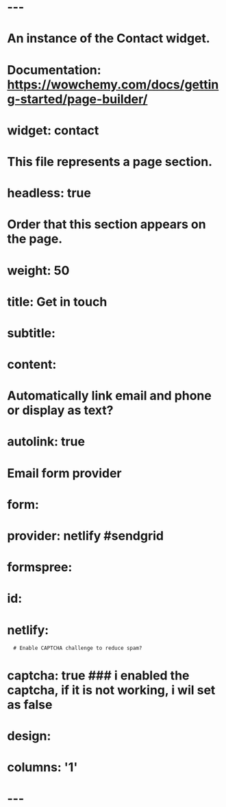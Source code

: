 # ---
# An instance of the Contact widget.
# Documentation: https://wowchemy.com/docs/getting-started/page-builder/
# widget: contact

# This file represents a page section.
# headless: true

# Order that this section appears on the page.
# weight: 50

# title: Get in touch
# subtitle:

# content:
  # Automatically link email and phone or display as text?
#  autolink: true

  # Email form provider
#  form:
#    provider: netlify #sendgrid  
#    formspree: 
#      id:
#    netlify: 
      # Enable CAPTCHA challenge to reduce spam?
#      captcha: true   ### i enabled the captcha, if it is not working, i wil set as false

# design:
#   columns: '1'
# ---
